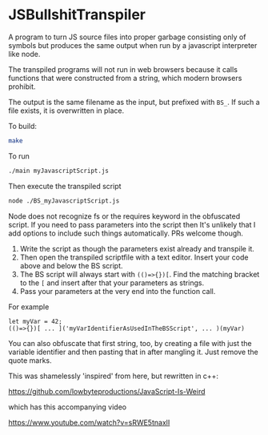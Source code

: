 # JSBullshitTranspiler
A program to turn JS source files into proper garbage consisting only of symbols but produces the same output when run by a javascript interpreter like node.

The transpiled programs will not run in web browsers because it calls functions that were constructed from a string, which modern browsers prohibit.

The output is the same filename as the input, but prefixed with `BS_`. If such a file exists, it is overwritten in place.

To build:
```bash
make
```

To run
```bash
./main myJavascriptScript.js
```

Then execute the transpiled script
```bash
node ./BS_myJavascriptScript.js
```

Node does not recognize fs or the requires keyword in the obfuscated script. If you need to pass parameters into the script then
It's unlikely that I add options to include such things automatically. PRs welcome though.

1. Write the script as though the parameters exist already and transpile it.
2. Then open the transpiled scriptfile with a text editor. Insert your code above and below the BS script.
3. The BS script will always start with `(()=>{})[`. Find the matching bracket to the `[` and insert after that your parameters as strings.
4. Pass your parameters at the very end into the function call.

For example

```text
let myVar = 42;
(()=>{})[ ... ]('myVarIdentifierAsUsedInTheBSScript', ... )(myVar)
```

You can also obfuscate that first string, too, by creating a file with just the variable identifier and then pasting that in after mangling it. Just remove the quote marks.



This was shamelessly 'inspired' from here, but rewritten in c++:

https://github.com/lowbyteproductions/JavaScript-Is-Weird

which has this accompanying video

https://www.youtube.com/watch?v=sRWE5tnaxlI
